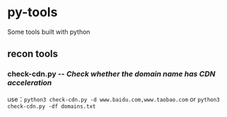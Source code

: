 # py-tools
Some tools built with python

## recon tools
### **check-cdn.py** -- *Check whether the domain name has CDN acceleration*
use：`python3 check-cdn.py -d www.baidu.com,www.taobao.com`  or `python3 check-cdn.py -df domains.txt`
